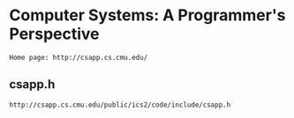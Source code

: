 Computer Systems: A Programmer's Perspective
=================================================

    Home page: http://csapp.cs.cmu.edu/

csapp.h
-----------
    
    http://csapp.cs.cmu.edu/public/ics2/code/include/csapp.h
